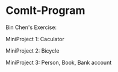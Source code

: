 # ComIt-Program
Bin Chen's Exercise:

MiniProject 1:
Caculator

MiniProject 2:
Bicycle

MiniProject 3:
Person, Book, Bank account
